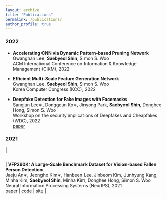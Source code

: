 ```yaml
---
layout: archive
title: "Publications"
permalink: /publications/
author_profile: true
---
```


### 2022

- **Accelerating CNN via Dynamic Pattern‑based Pruning Network**<br/>Gwanghan Lee, **Saebyeol Shin**, Simon S. Woo<br/>ACM International Conference on Information & Knowledge Management (CIKM), 2022

- **Efficient Multi-Scale Feature Generation Network**<br/>Gwanghan Lee, **Saebyeol Shin**, Simon S. Woo<br/>Korea Computer Congress (KCC), 2022

- **Deepfake Detection for Fake Images with Facemasks**<br/>Sangjun Lee∗, Donggeun Ko∗, Jinyong Park, **Saebyeol Shin**, Donghee Hong, Simon S. Woo<br/>Workshop on the security implications of Deepfakes and Cheapfakes (WDC), 2022<br/>[paper](https://dl.acm.org/doi/pdf/10.1145/3494109.3527189)

### 2021

| <figure style="width: 120px"> <img src="{{ site.url }}{{ site.baseurl }}/images/vfp290k.png" alt=""> </figure> | **VFP290K: A Large‑Scale Benchmark Dataset for Vision‑based Fallen Person Detection**<br/>Jaeju An∗, Jeongho Kim∗, Hanbeen Lee, Jinbeom Kim, Junhyung Kang, Minha Kim, **Saebyeol Shin**, Minha Kim, Donghee Hong, Simon S. Woo<br/>Neural Information Processing Systems (NeurIPS), 2021<br/>[paper](https://openreview.net/pdf?id=y2AbfIXgBK3) \| [code](https://github.com/DASH-Lab/VFP290K) \| [site](https://sites.google.com/view/dash-vfp300k/) |
